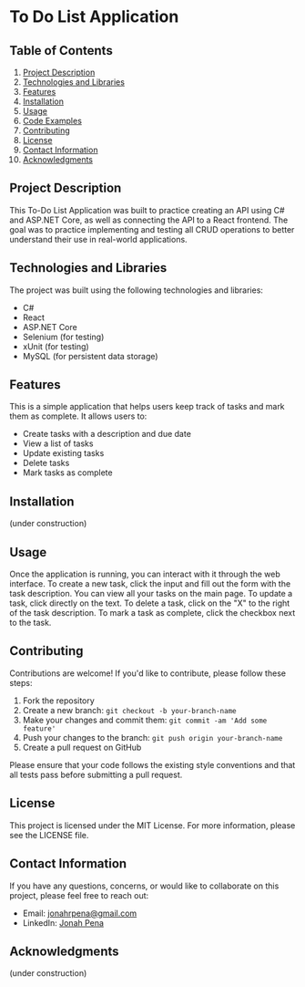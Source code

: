 # To Do List Application

## Table of Contents
1. [Project Description](#project-description)
2. [Technologies and Libraries](#technologies-and-libraries)
3. [Features](#features)
4. [Installation](#installation)
5. [Usage](#usage)
6. [Code Examples](#code-examples)
7. [Contributing](#contributing)
8. [License](#license)
9. [Contact Information](#contact-information)
10. [Acknowledgments](#acknowledgments)

## Project Description

This To-Do List Application was built to practice creating an API using C# and ASP.NET Core, as well as connecting the API to a React frontend. The goal was to practice implementing and testing all CRUD operations to better understand their use in real-world applications.

## Technologies and Libraries

The project was built using the following technologies and libraries:

- C#
- React
- ASP.NET Core
- Selenium (for testing)
- xUnit (for testing)
- MySQL (for persistent data storage)

## Features

This is a simple application that helps users keep track of tasks and mark them as complete. It allows users to:

- Create tasks with a description and due date
- View a list of tasks
- Update existing tasks
- Delete tasks
- Mark tasks as complete

## Installation

(under construction)

## Usage

Once the application is running, you can interact with it through the web interface. To create a new task, click the input and fill out the form with the task description. You can view all your tasks on the main page. To update a task, click directly on the text. To delete a task, click on the "X" to the right of the task description. To mark a task as complete, click the checkbox next to the task.

## Contributing

Contributions are welcome! If you'd like to contribute, please follow these steps:

1. Fork the repository
2. Create a new branch: `git checkout -b your-branch-name`
3. Make your changes and commit them: `git commit -am 'Add some feature'`
4. Push your changes to the branch: `git push origin your-branch-name`
5. Create a pull request on GitHub

Please ensure that your code follows the existing style conventions and that all tests pass before submitting a pull request.

## License

This project is licensed under the MIT License. For more information, please see the LICENSE file.

## Contact Information

If you have any questions, concerns, or would like to collaborate on this project, please feel free to reach out:

- Email: jonahrpena@gmail.com
- LinkedIn: [Jonah Pena](https://www.linkedin.com/in/jonahpena/)

## Acknowledgments

(under construction)
